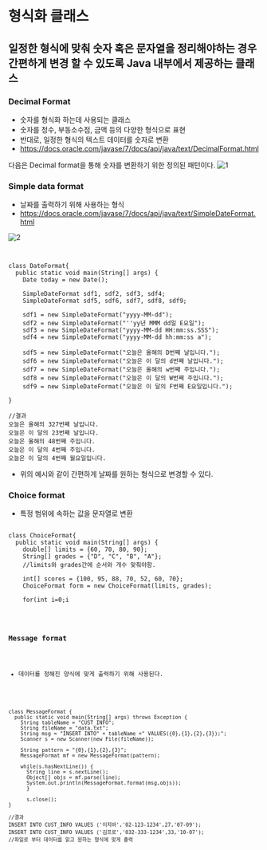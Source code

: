 # 형식화 클래스
## 일정한 형식에 맞춰 숫자 혹은 문자열을 정리해야하는 경우 간편하게 변경 할 수 있도록 Java 내부에서 제공하는 클래스

### Decimal Format
- 숫자를 형식화 하는데 사용되는 클래스
- 숫자를 정수, 부동소수점, 금액 등의 다양한 형식으로 표현
- 반대로, 일정한 형식의 텍스트 데이터를 숫자로 변환
- https://docs.oracle.com/javase/7/docs/api/java/text/DecimalFormat.html

다음은 Decimal format을 통해 숫자를 변환하기 위한 정의된 패턴이다.
![1](https://user-images.githubusercontent.com/45792158/209120542-08b5afd8-e7e3-4390-944f-dfa499bed2d1.jpg)

### Simple data format
- 날짜를 출력하기 위해 사용하는 형식
- https://docs.oracle.com/javase/7/docs/api/java/text/SimpleDateFormat.html

![2](https://user-images.githubusercontent.com/45792158/209121574-357ffca5-947f-459a-8588-d6a68bfe8414.jpg)

<pre><code>

class DateFormat{
  public static void main(String[] args) {
    Date today = new Date();
    
    SimpleDateFormat sdf1, sdf2, sdf3, sdf4;
    SimpleDateFormat sdf5, sdf6, sdf7, sdf8, sdf9;
    
    sdf1 = new SimpleDateFormat("yyyy-MM-dd");
    sdf2 = new SimpleDateFormat("''yy년 MMM dd일 E요일");
    sdf3 = new SimpleDateFormat("yyyy-MM-dd HH:mm:ss.SSS");
    sdf4 = new SimpleDateFormat("yyyy-MM-dd hh:mm:ss a");
    
    sdf5 = new SimpleDateFormat("오늘은 올해의 D번째 날입니다.");
    sdf6 = new SimpleDateFormat("오늘은 이 달의 d번째 날입니다.");
    sdf7 = new SimpleDateFormat("오늘은 올해의 w번째 주입니다.");
    sdf8 = new SimpleDateFormat("오늘은 이 달의 W번째 주입니다.");
    sdf9 = new SimpleDateFormat("오늘은 이 달의 F번째 E요일입니다.");
    
}

//결과
오늘은 올해의 327번째 날입니다.
오늘은 이 달의 23번째 날입니다.
오늘은 올해의 48번째 주입니다.
오늘은 이 달의 4번째 주입니다.
오늘은 이 달의 4번째 월요일입니다.
</code></pre>

- 위의 예시와 같이 간편하게 날짜를 원하는 형식으로 변경할 수 있다.


### Choice format
- 특정 범위에 속하는 값을 문자열로 변환

<pre><code>
class ChoiceFormat{
  public static void main(String[] args) {
    double[] limits = {60, 70, 80, 90};
    String[] grades = {"D", "C", "B", "A"};
    //limits와 grades간에 순서와 개수 맞춰야함.

    int[] scores = {100, 95, 88, 70, 52, 60, 70};
    ChoiceFormat form = new ChoiceFormat(limits, grades);
    
    for(int i=0;i<scores.length;i++) {
      System.out.println(scores[i]+:+form.format(scores[i]));
    }
}
//String pattern = "60#D|70#C|80<B|90#A;" <- 이렇게 패턴을 통해 limits,grades를 선언할 수 있음.
</code></pre>

### Message format
- 데이터를 정해진 양식에 맞게 출력하기 위해 사용된다.

<pre><code>
class MessageFormat {
  public static void main(String[] args) throws Exception {
    String tableName = "CUST_INFO";
    String fileName = "data.txt";
    String msg = "INSERT INTO" + tableName +" VALUES({0},{1},{2},{3});";
    Scanner s = new Scanner(new File(fileName));
    
    String pattern = "{0},{1},{2},{3}";
    MessageFormat mf = new MessageFormat(pattern);
    
    while(s.hasNextLine()) {
      String line = s.nextLine();
      Object[] objs = mf.parse(line);
      System.out.println(MessageFormat.format(msg,objs));
      }
      
      s.close();
}

//결과
INSERT INTO CUST_INFO VALUES ('이지바','02-123-1234',27,'07-09');
INSERT INTO CUST_INFO VALUES ('김프로','032-333-1234',33,'10-07');
//파일로 부터 데이터를 읽고 원하는 형식에 맞게 출력
</code></pre>
